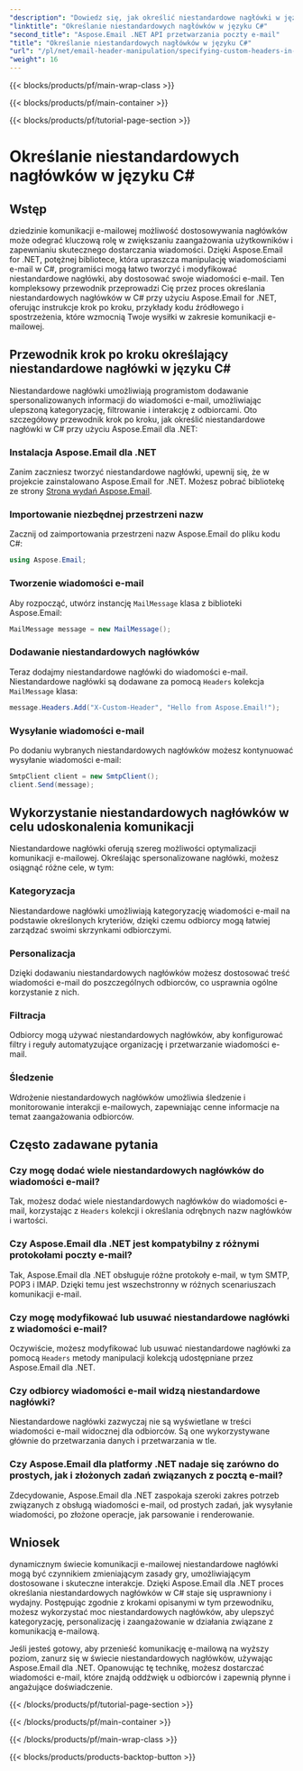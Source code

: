 ```yaml
---
"description": "Dowiedz się, jak określić niestandardowe nagłówki w języku C# przy użyciu Aspose.Email dla .NET, aby ulepszyć komunikację e-mailową. Ten przewodnik krok po kroku zawiera informacje na temat tworzenia spersonalizowanych nagłówków e-mail w celu zwiększenia zaangażowania."
"linktitle": "Określanie niestandardowych nagłówków w języku C#"
"second_title": "Aspose.Email .NET API przetwarzania poczty e-mail"
"title": "Określanie niestandardowych nagłówków w języku C#"
"url": "/pl/net/email-header-manipulation/specifying-custom-headers-in-csharp/"
"weight": 16
---
```


{{< blocks/products/pf/main-wrap-class >}}

{{< blocks/products/pf/main-container >}}

{{< blocks/products/pf/tutorial-page-section >}}

# Określanie niestandardowych nagłówków w języku C#



## Wstęp

dziedzinie komunikacji e-mailowej możliwość dostosowywania nagłówków może odegrać kluczową rolę w zwiększaniu zaangażowania użytkowników i zapewnianiu skutecznego dostarczania wiadomości. Dzięki Aspose.Email for .NET, potężnej bibliotece, która upraszcza manipulację wiadomościami e-mail w C#, programiści mogą łatwo tworzyć i modyfikować niestandardowe nagłówki, aby dostosować swoje wiadomości e-mail. Ten kompleksowy przewodnik przeprowadzi Cię przez proces określania niestandardowych nagłówków w C# przy użyciu Aspose.Email for .NET, oferując instrukcje krok po kroku, przykłady kodu źródłowego i spostrzeżenia, które wzmocnią Twoje wysiłki w zakresie komunikacji e-mailowej.

## Przewodnik krok po kroku określający niestandardowe nagłówki w języku C#

Niestandardowe nagłówki umożliwiają programistom dodawanie spersonalizowanych informacji do wiadomości e-mail, umożliwiając ulepszoną kategoryzację, filtrowanie i interakcję z odbiorcami. Oto szczegółowy przewodnik krok po kroku, jak określić niestandardowe nagłówki w C# przy użyciu Aspose.Email dla .NET:

### Instalacja Aspose.Email dla .NET

Zanim zaczniesz tworzyć niestandardowe nagłówki, upewnij się, że w projekcie zainstalowano Aspose.Email for .NET. Możesz pobrać bibliotekę ze strony [Strona wydań Aspose.Email](https://releases.aspose.com/email/net/).

### Importowanie niezbędnej przestrzeni nazw

Zacznij od zaimportowania przestrzeni nazw Aspose.Email do pliku kodu C#:

```csharp
using Aspose.Email;
```

### Tworzenie wiadomości e-mail

Aby rozpocząć, utwórz instancję `MailMessage` klasa z biblioteki Aspose.Email:

```csharp
MailMessage message = new MailMessage();
```

### Dodawanie niestandardowych nagłówków

Teraz dodajmy niestandardowe nagłówki do wiadomości e-mail. Niestandardowe nagłówki są dodawane za pomocą `Headers` kolekcja `MailMessage` klasa:

```csharp
message.Headers.Add("X-Custom-Header", "Hello from Aspose.Email!");
```

### Wysyłanie wiadomości e-mail

Po dodaniu wybranych niestandardowych nagłówków możesz kontynuować wysyłanie wiadomości e-mail:

```csharp
SmtpClient client = new SmtpClient();
client.Send(message);
```

## Wykorzystanie niestandardowych nagłówków w celu udoskonalenia komunikacji

Niestandardowe nagłówki oferują szereg możliwości optymalizacji komunikacji e-mailowej. Określając spersonalizowane nagłówki, możesz osiągnąć różne cele, w tym:

### Kategoryzacja 
 Niestandardowe nagłówki umożliwiają kategoryzację wiadomości e-mail na podstawie określonych kryteriów, dzięki czemu odbiorcy mogą łatwiej zarządzać swoimi skrzynkami odbiorczymi.

### Personalizacja 
 Dzięki dodawaniu niestandardowych nagłówków możesz dostosować treść wiadomości e-mail do poszczególnych odbiorców, co usprawnia ogólne korzystanie z nich.

### Filtracja 
 Odbiorcy mogą używać niestandardowych nagłówków, aby konfigurować filtry i reguły automatyzujące organizację i przetwarzanie wiadomości e-mail.

### Śledzenie 
 Wdrożenie niestandardowych nagłówków umożliwia śledzenie i monitorowanie interakcji e-mailowych, zapewniając cenne informacje na temat zaangażowania odbiorców.

## Często zadawane pytania

### Czy mogę dodać wiele niestandardowych nagłówków do wiadomości e-mail?

Tak, możesz dodać wiele niestandardowych nagłówków do wiadomości e-mail, korzystając z `Headers` kolekcji i określania odrębnych nazw nagłówków i wartości.

### Czy Aspose.Email dla .NET jest kompatybilny z różnymi protokołami poczty e-mail?

Tak, Aspose.Email dla .NET obsługuje różne protokoły e-mail, w tym SMTP, POP3 i IMAP. Dzięki temu jest wszechstronny w różnych scenariuszach komunikacji e-mail.

### Czy mogę modyfikować lub usuwać niestandardowe nagłówki z wiadomości e-mail?

Oczywiście, możesz modyfikować lub usuwać niestandardowe nagłówki za pomocą `Headers` metody manipulacji kolekcją udostępniane przez Aspose.Email dla .NET.

### Czy odbiorcy wiadomości e-mail widzą niestandardowe nagłówki?

Niestandardowe nagłówki zazwyczaj nie są wyświetlane w treści wiadomości e-mail widocznej dla odbiorców. Są one wykorzystywane głównie do przetwarzania danych i przetwarzania w tle.

### Czy Aspose.Email dla platformy .NET nadaje się zarówno do prostych, jak i złożonych zadań związanych z pocztą e-mail?

Zdecydowanie, Aspose.Email dla .NET zaspokaja szeroki zakres potrzeb związanych z obsługą wiadomości e-mail, od prostych zadań, jak wysyłanie wiadomości, po złożone operacje, jak parsowanie i renderowanie.

## Wniosek

dynamicznym świecie komunikacji e-mailowej niestandardowe nagłówki mogą być czynnikiem zmieniającym zasady gry, umożliwiającym dostosowane i skuteczne interakcje. Dzięki Aspose.Email dla .NET proces określania niestandardowych nagłówków w C# staje się usprawniony i wydajny. Postępując zgodnie z krokami opisanymi w tym przewodniku, możesz wykorzystać moc niestandardowych nagłówków, aby ulepszyć kategoryzację, personalizację i zaangażowanie w działania związane z komunikacją e-mailową.

Jeśli jesteś gotowy, aby przenieść komunikację e-mailową na wyższy poziom, zanurz się w świecie niestandardowych nagłówków, używając Aspose.Email dla .NET. Opanowując tę technikę, możesz dostarczać wiadomości e-mail, które znajdą oddźwięk u odbiorców i zapewnią płynne i angażujące doświadczenie.

{{< /blocks/products/pf/tutorial-page-section >}}

{{< /blocks/products/pf/main-container >}}

{{< /blocks/products/pf/main-wrap-class >}}

{{< blocks/products/products-backtop-button >}}